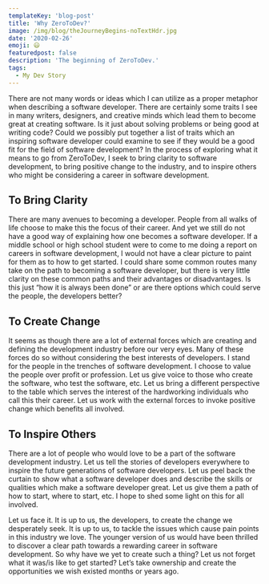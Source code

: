 ```yaml
---
templateKey: 'blog-post'
title: 'Why ZeroToDev?'
image: /img/blog/theJourneyBegins-noTextHdr.jpg
date: '2020-02-26'
emoji: 😃
featuredpost: false
description: 'The beginning of ZeroToDev.'
tags:
  - My Dev Story
---
```


There are not many words or ideas which I can utilize as a proper metaphor when describing a software developer. There are certainly some traits I see in many writers, designers, and creative minds which lead them to become great at creating software. Is it just about solving problems or being good at writing code? Could we possibly put together a list of traits which an inspiring software developer could examine to see if they would be a good fit for the field of software development? In the process of exploring what it means to go from ZeroToDev, I seek to bring clarity to software development, to bring positive change to the industry, and to inspire others who might be considering a career in software development.

## To Bring Clarity

There are many avenues to becoming a developer. People from all walks of life choose to make this the focus of their career. And yet we still do not have a good way of explaining how one becomes a software developer. If a middle school or high school student were to come to me doing a report on careers in software development, I would not have a clear picture to paint for them as to how to get started. I could share some common routes many take on the path to becoming a software developer, but there is very little clarity on these common paths and their advantages or disadvantages. Is this just “how it is always been done” or are there options which could serve the people, the developers better?

## To Create Change

It seems as though there are a lot of external forces which are creating and defining the development industry before our very eyes. Many of these forces do so without considering the best interests of developers. I stand for the people in the trenches of software development. I choose to value the people over profit or profession. Let us give voice to those who create the software, who test the software, etc. Let us bring a different perspective to the table which serves the interest of the hardworking individuals who call this their career. Let us work with the external forces to invoke positive change which benefits all involved.

## To Inspire Others

There are a lot of people who would love to be a part of the software development industry. Let us tell the stories of developers everywhere to inspire the future generations of software developers. Let us peel back the curtain to show what a software developer does and describe the skills or qualities which make a software developer great. Let us give them a path of how to start, where to start, etc. I hope to shed some light on this for all involved.

Let us face it. It is up to us, the developers, to create the change we desperately seek. It is up to us, to tackle the issues which cause pain points in this industry we love. The younger version of us would have been thrilled to discover a clear path towards a rewarding career in software development. So why have we yet to create such a thing? Let us not forget what it was/is like to get started? Let’s take ownership and create the opportunities we wish existed months or years ago.

